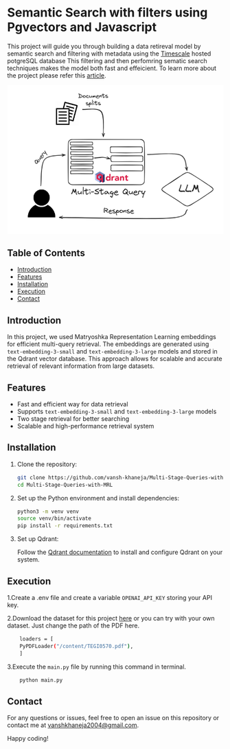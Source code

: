 # Semantic Search with filters using Pgvectors and Javascript
This project will guide you through  building a data retireval model by semantic search and filtering with metadata using the [Timescale](https://console.cloud.timescale.com/) hosted potgreSQL database This filtering and then perfomring sematic search techniques makes the model both fast and effeicient. To learn more about the project please refer this [article](link).

![Alt Text - description of the image](https://github.com/vansh-khaneja/Multi-Stage-Queries-with-MRL/blob/main/image/img1.png)


## Table of Contents

- [Introduction](#introduction)
- [Features](#features)
- [Installation](#installation)
- [Execution](#execution)
- [Contact](#contact)

## Introduction

In this project, we used Matryoshka Representation Learning embeddings for efficient multi-query retrieval. The embeddings are generated using `text-embedding-3-small` and `text-embedding-3-large` models and stored in the Qdrant vector database. This approach allows for scalable and accurate retrieval of relevant information from large datasets.

## Features

- Fast and efficient way for data retrieval
- Supports `text-embedding-3-small` and `text-embedding-3-large` models
- Two stage retrieval for better searching
- Scalable and high-performance retrieval system

## Installation

1. Clone the repository:

    ```sh
    git clone https://github.com/vansh-khaneja/Multi-Stage-Queries-with-MRL
    cd Multi-Stage-Queries-with-MRL
    ```

2. Set up the Python environment and install dependencies:

    ```sh
    python3 -m venv venv
    source venv/bin/activate
    pip install -r requirements.txt
    ```

3. Set up Qdrant:

    Follow the [Qdrant documentation](https://qdrant.tech/documentation/) to install and configure Qdrant on your system.

## Execution
1.Create a .env file and create a variable ```OPENAI_API_KEY``` storing your API key.


2.Download the dataset for this project [here](https://run.unl.pt/bitstream/10362/135618/1/TEGI0570.pdf) or you can try with your own dataset. Just change the path of the PDF here.

```sh
    loaders = [
    PyPDFLoader("/content/TEGI0570.pdf"),
    ]
```


3.Execute the ```main.py``` file by running this command in terminal.

```sh
    python main.py
```


## Contact

For any questions or issues, feel free to open an issue on this repository or contact me at vanshkhaneja2004@gmail.com.

Happy coding!
